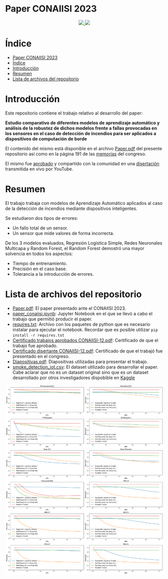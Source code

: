 # Paper CONAIISI 2023

<p align="center">
  <a href="https://skillicons.dev">
    <img src="https://skillicons.dev/icons?i=python,tensorflow" height = 50/>
  </a>  
  <img src="https://cdn.jsdelivr.net/gh/devicons/devicon@latest/icons/kaggle/kaggle-original-wordmark.svg" height = 50/>
  
  

</p>

# Índice

- [Paper CONAIISI 2023](#paper-conaiisi-2023)
- [Índice](#índice)
- [Introducción](#introducción)
- [Resumen](#resumen)
- [Lista de archivos del repositorio](#lista-de-archivos-del-repositorio)

# Introducción

Este repositorio contiene el trabajo relativo al desarrollo del paper:

**Estudio comparativo de diferentes modelos de aprendizaje automático y análisis de la robustez de dichos modelos frente a fallas provocadas en los sensores en el caso de detección de incendios para ser aplicados a dispositivos de computación de borde**

El contenido del mismo está disponible en el archivo [Paper.pdf](./Paper.pdf) del presente repositorio así como en la página 191 de las [memorias](https://drive.google.com/file/d/1-fjzCv1IQ2pCu_qK5HxkV8pGp2x_znEO/view) del congreso. 

El mismo fue [aprobado](./Certificado%20trabajos%20aprobados%20CONAIISI-12.pdf) y compartido con la comunidad en una [disertación](./Certificado%20disertante%20CONAIISI-12.pdf) transmitida en vivo por YouTube.



# Resumen

El trabajo trabaja con modelos de Aprendizaje Automático aplicados al caso de la detección de incendios mediante dispositivos inteligentes.

Se estudiaron dos tipos de errores:

* Un fallo total de un sensor.
* Un sensor que mide valores de forma incorrecta.

De los 3 modelos evaluados, Regresión Logística Simple, Redes Neuronales Multicapa y Random Forest, el Random Forest demostró una mayor solvencia en todos los aspectos:

* Tiempo de entrenamiento.
* Precisión en el caso base.
* Tolerancia a la introducción de errores.

# Lista de archivos del repositorio

* [Paper.pdf](./Paper.pdf): El paper presentado ante el CONAIISI 2023.
* [paper_conaiisi.ipynb](./paper_conaiisi.ipynb): Jupyter Notebook en el que se llevó a cabo el trabajo que permitió producir el paper.
* [requires.txt](./requires.txt): Archivo con los paquetes de python que es necesario instalar para ejecutar el notebook. Recordar que es posible utilizar ```pip install -r requires.txt```
* [Certificado trabajos aprobados CONAIISI-12.pdf](./Certificado%20trabajos%20aprobados%20CONAIISI-12.pdf): Certificado de que el trabajo fue aprobado.
* [Certificado disertante CONAIISI-12.pdf](./Certificado%20disertante%20CONAIISI-12.pdf): Certificado de que el trabajó fue presentado en el congreso.
* [Diapositivas.pdf](./Diapositivas.pdf): Diapositivas utilizadas para presentar el trabajo.
* [smoke_detection_iot.csv](./smoke_detection_iot.csv): El dataset utilizado para desarrollar el paper. Cabe aclarar que no es un dataset original sino que es un dataset desarrollado por otros investigadores dispobible en [Kaggle](https://www.kaggle.com/datasets/deepcontractor/smoke-detection-dataset)

![](./comparativa.png)